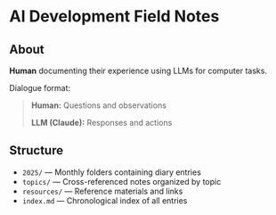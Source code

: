 # AI Development Field Notes

## About

**Human** documenting their experience using LLMs for computer tasks.

Dialogue format:
> **Human:** Questions and observations
>
> **LLM (Claude):** Responses and actions

## Structure

- `2025/` — Monthly folders containing diary entries
- `topics/` — Cross-referenced notes organized by topic
- `resources/` — Reference materials and links
- `index.md` — Chronological index of all entries
